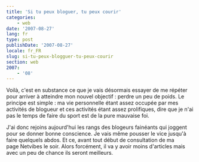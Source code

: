 ```yaml
---
title: 'Si tu peux bloguer, tu peux courir'
categories:
    - web
date: '2007-08-27'
lang: fr
type: post
publishDate: '2007-08-27'
locale: fr_FR
slug: si-tu-peux-blogguer-tu-peux-courir
section: web
2007:
    - '08'
---
```


Voilà, c'est en substance ce que je vais désormais essayer de me répéter pour arriver à atteindre mon nouvel objectif&nbsp;: perdre un peu de poids. Le principe est simple&nbsp;: ma vie personnelle étant assez occupée par mes activités de blogueur et ces activités étant assez prolifiques, dire que je n'ai pas le temps de faire du sport est de la pure mauvaise foi. <!--more-->

J'ai donc rejoins aujourd'hui les rangs des blogeurs fainéants qui joggent pour se donner bonne conscience. Je vais même pousser le vice jusqu'à faire quelquels abdos. Et ce, avant tout début de consultation de ma page Netvibes le soir. Alors forcément, il va y avoir moins d'articles mais avec un peu de chance ils seront meilleurs.